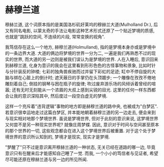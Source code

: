 # 赫穆兰道

穆赫兰道, 这个词原本指的是美国洛杉矶好莱坞的穆赫兰大道(Mulholland Dr.), 后又有同名电影, 以蒙太奇的手法让电影这种艺术形式还原了一个贴近梦境的质感, 也就是"跳跃的空间, 不连续的片段, 常常变换的视角".

我笃信存在这么一个地方, 赫穆兰道(Holmulland), 指的是梦境本身亦或是梦境中的一条边界大道. 大道的俩边将梦境的世界一分为二, 一遍是我们再熟悉不过的现实的世界, 而大道的另一边则是被我们误认为是梦境的世界. 人在入睡后, 意识回来到赫穆兰道, 化身为意识的我会在这里看到形形色色的古怪事物和景象, 比如时针与分针装反的钟楼; 七彩的独角兽疾驰而过并留下彩虹的足迹; 缸中不停自旋的大脑与绑在心脏上的倒计时; 遮天蔽日的手掌仍在头顶踱步; 一个雕像在孜孜不倦地雕刻着自己; 倒挂的钢琴与困在瓶子的旋律; 吹过废弃游乐场的风倾诉着曾经的喧嚣; 还有无时无刻能从一个浓眉的大叔上感到尖锐的目光. 这里的任何一样东西都会让我的意识深陷其中, 然后度过一段空白虚无的梦境. 

这样一个充斥着"违背逻辑"事物的地方即是赫穆兰道的路中央, 也被成为"白梦区". 若意识很幸运地走过这篇白梦区, 并本能地朝着赫穆兰道的另一边走去, 便会来到与现实相对地那个梦境世界. 虽说是梦境世界, 但对于此刻的意识来说, 这梦境世界又何尝不是另一种现实世界呢? 就像庄周梦蝶. 因此, 意识对于时间与空间甚至原本的那个世界的一切, 这些观念都会在进入这个梦境世界后被重置. 对于这个处于梦境世界的意识所认知到的, 梦境才是现实, 现实才是梦境. 

"梦醒了"只不过是意识离开穆赫兰道的一种状态, 无关已经在道路的哪一边, 毕竟意识只有在醒来后才能感知自己睡了一觉. 而我, 一个小小的笃信者与见证者, 希望尽可能还原在穆赫兰道与另一边的所见所闻. 

